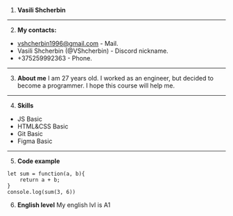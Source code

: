 1.  **Vasili Shcherbin** 
*****
2. **My contacts:** 
* vshcherbin1996@gmail.com - Mail.
* Vasili Shcherbin (@VShcherbin) - Discord nickname.
* +375259992363 - Phone.
*****
3.  **About me**
I am 27 years old. I worked as an engineer, but decided to become a programmer. I hope this course will help me.
*****
4. **Skills**
* JS Basic
* HTML&CSS Basic
* Git Basic
* Figma Basic
*****
5. **Code example**
```
let sum = function(a, b){
    return a + b;
}
console.log(sum(3, 6))
``` 
6. **English level**
My english lvl is A1 


